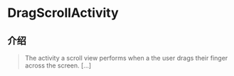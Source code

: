 # DragScrollActivity

## 介绍

> The activity a scroll view performs when a the user drags their finger across the screen. [...]
